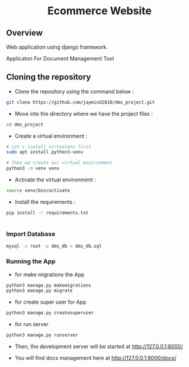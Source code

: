 <div align="center">

# Ecommerce Website
</div>

## Overview

Web application using django framework.

Applicaton For Document Management Tool


## Cloning the repository

- Clone the repository using the command below :

```bash
git clone https://github.com/jaymind2810/dms_project.git

```

- Move into the directory where we have the project files : 
```bash
cd dms_project
```

- Create a virtual environment :
```bash
# Let's install virtualenv first
sudo apt install python3-venv

# Then we create our virtual environment
python3 -m venv venv
```

- Activate the virtual environment :
```bash
source venv/bin/activate
```

- Install the requirements :
```bash
pip install -r requirements.txt
```

#

### Import Database

```bash
mysql -u root -p dms_db < dms_db.sql
```


### Running the App

- for make migrations the App
```bash
python3 manage.py makemigrations
python3 manage.py migrate
```

- for create super user for App
```bash
python3 manage.py createsuperuser
```

- for run server
```bash
python3 manage.py runserver
```

- Then, the development server will be started at http://127.0.0.1:8000/

- You will find docs management here at http://127.0.0.1:8000/docs/









